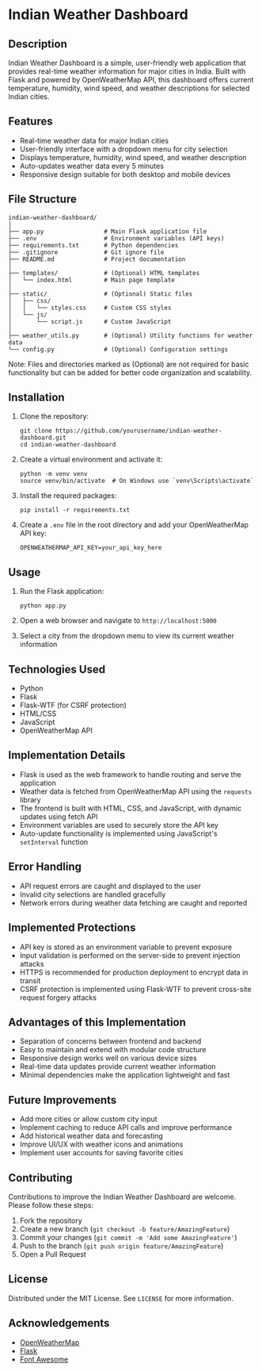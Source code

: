 # Indian Weather Dashboard

## Description
Indian Weather Dashboard is a simple, user-friendly web application that provides real-time weather information for major cities in India. Built with Flask and powered by OpenWeatherMap API, this dashboard offers current temperature, humidity, wind speed, and weather descriptions for selected Indian cities.

## Features
- Real-time weather data for major Indian cities
- User-friendly interface with a dropdown menu for city selection
- Displays temperature, humidity, wind speed, and weather description
- Auto-updates weather data every 5 minutes
- Responsive design suitable for both desktop and mobile devices

## File Structure
```
indian-weather-dashboard/
│
├── app.py                 # Main Flask application file
├── .env                   # Environment variables (API keys)
├── requirements.txt       # Python dependencies
├── .gitignore             # Git ignore file
├── README.md              # Project documentation
│
├── templates/             # (Optional) HTML templates
│   └── index.html         # Main page template
│
├── static/                # (Optional) Static files
│   ├── css/
│   │   └── styles.css     # Custom CSS styles
│   └── js/
│       └── script.js      # Custom JavaScript
│
├── weather_utils.py       # (Optional) Utility functions for weather data
└── config.py              # (Optional) Configuration settings
```

Note: Files and directories marked as (Optional) are not required for basic functionality but can be added for better code organization and scalability.

## Installation

1. Clone the repository:
   ```
   git clone https://github.com/yourusername/indian-weather-dashboard.git
   cd indian-weather-dashboard
   ```

2. Create a virtual environment and activate it:
   ```
   python -m venv venv
   source venv/bin/activate  # On Windows use `venv\Scripts\activate`
   ```

3. Install the required packages:
   ```
   pip install -r requirements.txt
   ```

4. Create a `.env` file in the root directory and add your OpenWeatherMap API key:
   ```
   OPENWEATHERMAP_API_KEY=your_api_key_here
   ```

## Usage

1. Run the Flask application:
   ```
   python app.py
   ```

2. Open a web browser and navigate to `http://localhost:5000`

3. Select a city from the dropdown menu to view its current weather information

## Technologies Used
- Python
- Flask
- Flask-WTF (for CSRF protection)
- HTML/CSS
- JavaScript
- OpenWeatherMap API

## Implementation Details
- Flask is used as the web framework to handle routing and serve the application
- Weather data is fetched from OpenWeatherMap API using the `requests` library
- The frontend is built with HTML, CSS, and JavaScript, with dynamic updates using fetch API
- Environment variables are used to securely store the API key
- Auto-update functionality is implemented using JavaScript's `setInterval` function

## Error Handling
- API request errors are caught and displayed to the user
- Invalid city selections are handled gracefully
- Network errors during weather data fetching are caught and reported

## Implemented Protections
- API key is stored as an environment variable to prevent exposure
- Input validation is performed on the server-side to prevent injection attacks
- HTTPS is recommended for production deployment to encrypt data in transit
- CSRF protection is implemented using Flask-WTF to prevent cross-site request forgery attacks

## Advantages of this Implementation
- Separation of concerns between frontend and backend
- Easy to maintain and extend with modular code structure
- Responsive design works well on various device sizes
- Real-time data updates provide current weather information
- Minimal dependencies make the application lightweight and fast

## Future Improvements
- Add more cities or allow custom city input
- Implement caching to reduce API calls and improve performance
- Add historical weather data and forecasting
- Improve UI/UX with weather icons and animations
- Implement user accounts for saving favorite cities

## Contributing
Contributions to improve the Indian Weather Dashboard are welcome. Please follow these steps:

1. Fork the repository
2. Create a new branch (`git checkout -b feature/AmazingFeature`)
3. Commit your changes (`git commit -m 'Add some AmazingFeature'`)
4. Push to the branch (`git push origin feature/AmazingFeature`)
5. Open a Pull Request

## License
Distributed under the MIT License. See `LICENSE` for more information.


## Acknowledgements
- [OpenWeatherMap](https://openweathermap.org/)
- [Flask](https://flask.palletsprojects.com/)
- [Font Awesome](https://fontawesome.com)
